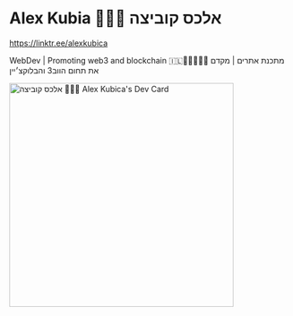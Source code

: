 # Alex Kubia 👨🏻‍💻 אלכס קוביצה

https://linktr.ee/alexkubica

WebDev | Promoting web3 and blockchain 🇮🇱👨🏻‍💻🦻🏻
מתכנת אתרים | מקדם את תחום הווב3 והבלוקצ׳יין

<a href="https://app.daily.dev/alexkubica_eth"><img src="https://api.daily.dev/devcards/d14201205e9e4ea0a408872046350f4a.png?r=rtd" width="400" alt="אלכס קוביצה 👨🏻‍💻 Alex Kubica's Dev Card"/></a>
